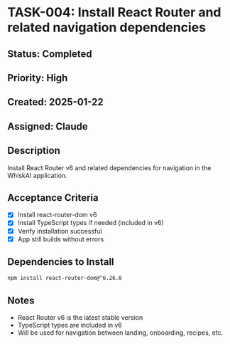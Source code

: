 # TASK-004: Install React Router and related navigation dependencies

## Status: Completed
## Priority: High
## Created: 2025-01-22
## Assigned: Claude

## Description
Install React Router v6 and related dependencies for navigation in the WhiskAI application.

## Acceptance Criteria
- [x] Install react-router-dom v6
- [x] Install TypeScript types if needed (included in v6)
- [x] Verify installation successful
- [x] App still builds without errors

## Dependencies to Install
```bash
npm install react-router-dom@^6.26.0
```

## Notes
- React Router v6 is the latest stable version
- TypeScript types are included in v6
- Will be used for navigation between landing, onboarding, recipes, etc.